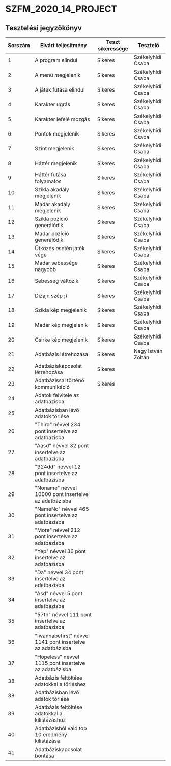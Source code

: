 # SZFM\_2020\_14\_PROJECT

## Tesztelési jegyzőkönyv

Sorszám | Elvárt teljesítmény | Teszt sikeressége | Tesztelő |
| --- | --- | --- | --- |
| 1 | A program elindul | Sikeres | Székelyhídi Csaba |
| 2 | A menü megjelenik | Sikeres | Székelyhídi Csaba |
| 3 | A játék futása elindul | Sikeres | Székelyhídi Csaba |
| 4 | Karakter ugrás | Sikeres | Székelyhídi Csaba |
| 5 | Karakter lefelé mozgás | Sikeres | Székelyhídi Csaba |
| 6 | Pontok megjelenik | Sikeres | Székelyhídi Csaba |
| 7 | Szint megjelenik | Sikeres | Székelyhídi Csaba |
| 8 | Háttér megjelenik | Sikeres | Székelyhídi Csaba |
| 9 | Háttér futása folyamatos | Sikeres | Székelyhídi Csaba |
| 10 | Szikla akadály megjelenik | Sikeres | Székelyhídi Csaba |
| 11 | Madár akadály megjelenik | Sikeres | Székelyhídi Csaba |
| 12 | Szikla pozíció generálódik | Sikeres | Székelyhídi Csaba |
| 13 | Madár pozíció generálódik | Sikeres | Székelyhídi Csaba |
| 14 | Ütközés esetén játék vége | Sikeres | Székelyhídi Csaba |
| 15 | Madár sebessége nagyobb | Sikeres | Székelyhídi Csaba |
| 16 | Sebesség változik | Sikeres | Székelyhídi Csaba |
| 17 | Dizájn szép ;) | Sikeres | Székelyhídi Csaba |
| 18 | Szikla kép megjelenik | Sikeres | Székelyhídi Csaba |
| 19 | Madár kép megjelenik | Sikeres | Székelyhídi Csaba |
| 20 | Csirke kép megjelenik | Sikeres | Székelyhídi Csaba |
| 21 | Adatbázis létrehozása | Sikeres | Nagy István Zoltán |
| 22 | Adatbáziskapcsolat létrehozása | Sikeres |  |
| 23 | Adatbázissal történő kommunikáció | Sikeres |  |
| 24 | Adatok felvitele az adatbázisba |  |  |
| 25 | Adatbázisban lévő adatok törlése |  |  |
| 26 | "Third" névvel 234 pont insertelve az adatbázisba |  |  |
| 27 | "Aasd" névvel 32 pont insertelve az adatbázisba |  |  |
| 28 | "324dd" névvel 12 pont insertelve az adatbázisba |  |  |
| 29 | "Noname" névvel 10000 pont insertelve az adatbázisba |  |  |
| 30 | "NameNo" névvel 465 pont insertelve az adatbázisba |  |  |
| 31 | "More" névvel 212 pont insertelve az adatbázisba |  |  |
| 32 | "Yep" névvel 36 pont insertelve az adatbázisba |  |  |
| 33 | "Da" névvel 34 pont insertelve az adatbázisba |  |  |
| 34 | "Asd" névvel 5 pont insertelve az adatbázisba |  |  |
| 35 | "57th" névvel 111 pont insertelve az adatbázisba |  |  |
| 36 | "Iwannabefirst" névvel 1141 pont insertelve az adatbázisba |  |  |
| 37 | "Hopeless" névvel 1115 pont insertelve az adatbázisba |  |  |
| 38 | Adatbázis feltöltése adatokkal a törléshez |  |  |
| 38 | Adatbázisban lévő adatok törlése |  |  |
| 39 | Adatbázis feltöltése adatokkal a kilistázáshoz |  |  |
| 40 | Adatbázisból való top 10 eredmény kilistázása |  |  |
| 41 | Adatbáziskapcsolat bontása |  |  |